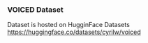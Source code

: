 ### VOICED Dataset

Dataset is hosted on HugginFace Datasets https://huggingface.co/datasets/cyrilw/voiced
